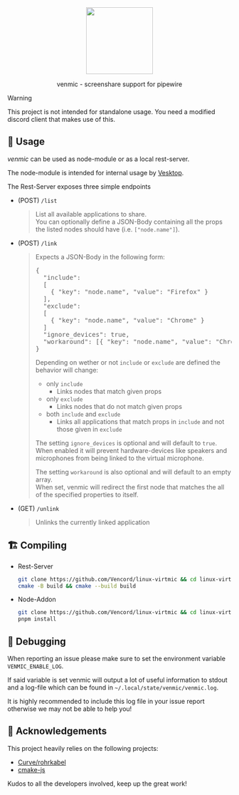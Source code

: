<div align="center">

<img src="https://avatars.githubusercontent.com/u/113042587" width="150">

<br/>

venmic - screenshare support for pipewire

</div>

> [!WARNING]  
> This project is not intended for standalone usage. You need a modified discord client that makes use of this.

## 📖 Usage

_venmic_ can be used as node-module or as a local rest-server.

The node-module is intended for internal usage by [Vesktop](https://github.com/Vencord/Vesktop).

The Rest-Server exposes three simple endpoints
* (POST) `/list`
  > List all available applications to share.  
  > You can optionally define a JSON-Body containing all the props the listed nodes should have (i.e. `["node.name"]`).

* (POST) `/link`  
  <blockquote>
  Expects a JSON-Body in the following form:
  <pre lang="json">
  {
    "include": 
    [
      { "key": "node.name", "value": "Firefox" }
    ],
    "exclude":
    [
      { "key": "node.name", "value": "Chrome" }
    ]
    "ignore_devices": true,
    "workaround": [{ "key": "node.name", "value": "Chrome" }]
  }
  </pre>

  Depending on wether or not `include` or `exclude` are defined the behavior will change:

  * only `include`
    * Links nodes that match given props
  * only `exclude`
    * Links nodes that do not match given props
  * both `include` and `exclude`
    * Links all applications that match props in `include` and not those given in `exclude`

  The setting `ignore_devices` is optional and will default to `true`.  
  When enabled it will prevent hardware-devices like speakers and microphones from being linked to the virtual microphone.

  The setting `workaround` is also optional and will default to an empty array.  
  When set, venmic will redirect the first node that matches the all of the specified properties to itself.
  </blockquote>

* (GET) `/unlink`
  > Unlinks the currently linked application

## 🏗️ Compiling

* Rest-Server
    ```bash
    git clone https://github.com/Vencord/linux-virtmic && cd linux-virtmic
    cmake -B build && cmake --build build
    ```

* Node-Addon
    ```bash
    git clone https://github.com/Vencord/linux-virtmic && cd linux-virtmic
    pnpm install
    ```

## 🐛 Debugging

When reporting an issue please make sure to set the environment variable `VENMIC_ENABLE_LOG`.

If said variable is set venmic will output a lot of useful information to stdout and a log-file which can be found in `~/.local/state/venmic/venmic.log`.

It is highly recommended to include this log file in your issue report otherwise we may not be able to help you!

## 🤝 Acknowledgements

This project heavily relies on the following projects:

* [Curve/rohrkabel](https://github.com/Curve/rohrkabel/)
* [cmake-js](https://github.com/cmake-js/cmake-js)

Kudos to all the developers involved, keep up the great work!
